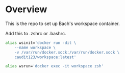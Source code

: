 # Overview

This is the repo to set up Bach's workspace container.

Add this to .zshrc or .bashrc.

``` bash
alias wsinit='docker run -dit \
    --name workspace \
    -v /var/run/docker.sock:/var/run/docker.sock \
    caudit123/workspace:latest'

alias wsrun='docker exec -it workspace zsh'
```